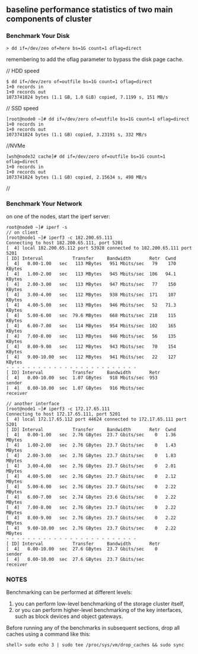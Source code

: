 ## baseline performance statistics of two main components of cluster
### Benchmark Your Disk
```
> dd if=/dev/zeo of=here bs=1G count=1 oflag=direct
```
remembering to add the oflag parameter to bypass the disk page cache.


// HDD speed
```
$ dd if=/dev/zero of=outfile bs=1G count=1 oflag=direct
1+0 records in
1+0 records out
1073741824 bytes (1.1 GB, 1.0 GiB) copied, 7.1199 s, 151 MB/s
```
// SSD speed
```
[root@node0 ~]# dd if=/dev/zero of=outfile bs=1G count=1 oflag=direct
1+0 records in
1+0 records out
1073741824 bytes (1.1 GB) copied, 3.23191 s, 332 MB/s
```
//NVMe
```
[wsh@node32 cache]# dd if=/dev/zero of=outfile bs=1G count=1 oflag=direct
1+0 records in
1+0 records out
1073741824 bytes (1.1 GB) copied, 2.15634 s, 498 MB/s
```
// 
### Benchmark Your Network
on one of the nodes, start the iperf server:
```
root@node0 ~]# iperf -s
// on client
[root@node1 ~]# iperf3 -c 182.200.65.111
Connecting to host 182.200.65.111, port 5201
[  4] local 182.200.65.112 port 53928 connected to 182.200.65.111 port 5201
[ ID] Interval           Transfer     Bandwidth       Retr  Cwnd
[  4]   0.00-1.00   sec   113 MBytes   951 Mbits/sec   79    170 KBytes
[  4]   1.00-2.00   sec   113 MBytes   945 Mbits/sec  106   94.1 KBytes
[  4]   2.00-3.00   sec   113 MBytes   947 Mbits/sec   77    150 KBytes
[  4]   3.00-4.00   sec   112 MBytes   938 Mbits/sec  171    107 KBytes
[  4]   4.00-5.00   sec   113 MBytes   946 Mbits/sec   52   71.3 KBytes
[  4]   5.00-6.00   sec  79.6 MBytes   668 Mbits/sec  218    115 KBytes
[  4]   6.00-7.00   sec   114 MBytes   954 Mbits/sec  102    165 KBytes
[  4]   7.00-8.00   sec   113 MBytes   946 Mbits/sec   56    135 KBytes
[  4]   8.00-9.00   sec   112 MBytes   943 Mbits/sec   70    154 KBytes
[  4]   9.00-10.00  sec   112 MBytes   941 Mbits/sec   22    127 KBytes
- - - - - - - - - - - - - - - - - - - - - - - - -
[ ID] Interval           Transfer     Bandwidth       Retr
[  4]   0.00-10.00  sec  1.07 GBytes   918 Mbits/sec  953             sender
[  4]   0.00-10.00  sec  1.07 GBytes   916 Mbits/sec                  receiver

// another interface
[root@node1 ~]# iperf3 -c 172.17.65.111
Connecting to host 172.17.65.111, port 5201
[  4] local 172.17.65.112 port 44624 connected to 172.17.65.111 port 5201
[ ID] Interval           Transfer     Bandwidth       Retr  Cwnd
[  4]   0.00-1.00   sec  2.76 GBytes  23.7 Gbits/sec    0   1.36 MBytes
[  4]   1.00-2.00   sec  2.76 GBytes  23.7 Gbits/sec    0   1.43 MBytes
[  4]   2.00-3.00   sec  2.76 GBytes  23.7 Gbits/sec    0   1.83 MBytes
[  4]   3.00-4.00   sec  2.76 GBytes  23.7 Gbits/sec    0   2.01 MBytes
[  4]   4.00-5.00   sec  2.76 GBytes  23.7 Gbits/sec    0   2.12 MBytes
[  4]   5.00-6.00   sec  2.76 GBytes  23.7 Gbits/sec    0   2.22 MBytes
[  4]   6.00-7.00   sec  2.74 GBytes  23.6 Gbits/sec    0   2.22 MBytes
[  4]   7.00-8.00   sec  2.76 GBytes  23.7 Gbits/sec    0   2.22 MBytes
[  4]   8.00-9.00   sec  2.76 GBytes  23.7 Gbits/sec    0   2.22 MBytes
[  4]   9.00-10.00  sec  2.76 GBytes  23.7 Gbits/sec    0   2.22 MBytes
- - - - - - - - - - - - - - - - - - - - - - - - -
[ ID] Interval           Transfer     Bandwidth       Retr
[  4]   0.00-10.00  sec  27.6 GBytes  23.7 Gbits/sec    0             sender
[  4]   0.00-10.00  sec  27.6 GBytes  23.7 Gbits/sec                  receiver
```

### NOTES
Benchmarking can be performed at different levels:
1. you can perform low-level benchmarking of the storage cluster itself,
2. or you can perform higher-level benchmarking of the key interfaces, such as block devices and object gateways.


Before running any of the benchmarks in subsequent sections, drop all caches using a command like this:
```
shell> sudo echo 3 | sudo tee /proc/sys/vm/drop_caches && sudo sync
```
